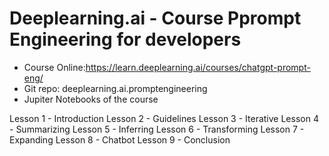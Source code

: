 # Deeplearning.ai - Course Pprompt Engineering for developers
- Course Online:https://learn.deeplearning.ai/courses/chatgpt-prompt-eng/
- Git repo: deeplearning.ai.promptengineering
- Jupiter Notebooks of the course

Lesson 1 - Introduction
Lesson 2 - Guidelines
Lesson 3 - Iterative
Lesson 4 - Summarizing
Lesson 5 - Inferring
Lesson 6 - Transforming
Lesson 7 - Expanding
Lesson 8 - Chatbot
Lesson 9 - Conclusion